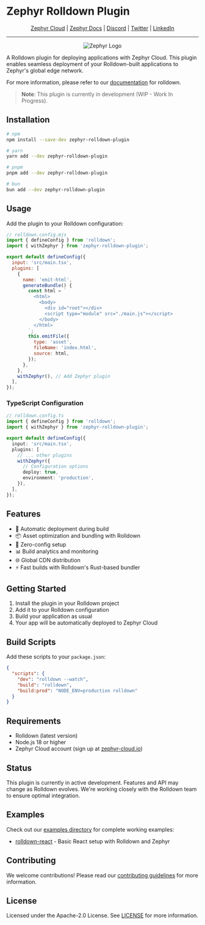 # Zephyr Rolldown Plugin

<div align="center">

[Zephyr Cloud](https://zephyr-cloud.io) | [Zephyr Docs](https://docs.zephyr-cloud.io) | [Discord](https://zephyr-cloud.io/discord) | [Twitter](https://x.com/ZephyrCloudIO) | [LinkedIn](https://www.linkedin.com/company/zephyr-cloud/)

<hr/>
<img src="https://cdn.prod.website-files.com/669061ee3adb95b628c3acda/66981c766e352fe1f57191e2_Opengraph-zephyr.png" alt="Zephyr Logo" />
</div>

A Rolldown plugin for deploying applications with Zephyr Cloud. This plugin enables seamless deployment of your Rolldown-built applications to Zephyr's global edge network.

For more information, please refer to our [documentation](https://docs.zephyr-cloud.io/recipes/rolldown-react) for rolldown.

> **Note**: This plugin is currently in development (WIP - Work In Progress).

## Installation

```bash
# npm
npm install --save-dev zephyr-rolldown-plugin

# yarn
yarn add --dev zephyr-rolldown-plugin

# pnpm
pnpm add --dev zephyr-rolldown-plugin

# bun
bun add --dev zephyr-rolldown-plugin
```

## Usage

Add the plugin to your Rolldown configuration:

```javascript
// rolldown.config.mjs
import { defineConfig } from 'rolldown';
import { withZephyr } from 'zephyr-rolldown-plugin';

export default defineConfig({
  input: 'src/main.tsx',
  plugins: [
    {
      name: 'emit-html',
      generateBundle() {
        const html = `
          <html>
            <body>
              <div id="root"></div>
              <script type="module" src="./main.js"></script>
            </body>
          </html>
        `;
        this.emitFile({
          type: 'asset',
          fileName: 'index.html',
          source: html,
        });
      },
    },
    withZephyr(), // Add Zephyr plugin
  ],
});
```

### TypeScript Configuration

```typescript
// rolldown.config.ts
import { defineConfig } from 'rolldown';
import { withZephyr } from 'zephyr-rolldown-plugin';

export default defineConfig({
  input: 'src/main.tsx',
  plugins: [
    // ... other plugins
    withZephyr({
      // Configuration options
      deploy: true,
      environment: 'production',
    }),
  ],
});
```

## Features

- 🚀 Automatic deployment during build
- 📦 Asset optimization and bundling with Rolldown
- 🔧 Zero-config setup
- 📊 Build analytics and monitoring
- 🌐 Global CDN distribution
- ⚡ Fast builds with Rolldown's Rust-based bundler

## Getting Started

1. Install the plugin in your Rolldown project
2. Add it to your Rolldown configuration
3. Build your application as usual
4. Your app will be automatically deployed to Zephyr Cloud

## Build Scripts

Add these scripts to your `package.json`:

```json
{
  "scripts": {
    "dev": "rolldown --watch",
    "build": "rolldown",
    "build:prod": "NODE_ENV=production rolldown"
  }
}
```

## Requirements

- Rolldown (latest version)
- Node.js 18 or higher
- Zephyr Cloud account (sign up at [zephyr-cloud.io](https://zephyr-cloud.io))

## Status

This plugin is currently in active development. Features and API may change as Rolldown evolves. We're working closely with the Rolldown team to ensure optimal integration.

## Examples

Check out our [examples directory](../../examples/) for complete working examples:

- [rolldown-react](../../examples/rolldown-react/) - Basic React setup with Rolldown and Zephyr

## Contributing

We welcome contributions! Please read our [contributing guidelines](../../CONTRIBUTING.md) for more information.

## License

Licensed under the Apache-2.0 License. See [LICENSE](LICENSE) for more information.
